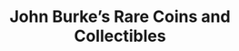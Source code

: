 ---
title: "John Burke’s Rare Coins and Collectibles"
url: /topeka/john-burkes-rare-coins-and-collectibles/
shop: collector
---